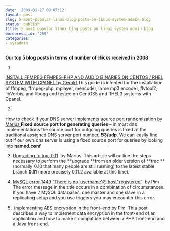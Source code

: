 ```yaml
---
date: '2009-01-27 00:07:12'
layout: post
slug: 5-most-popular-linux-blog-posts-on-linux-system-admin-blog
status: publish
title: 5 most popular linux blog posts on linux system admin blog
wordpress_id: '259'
categories:
- sysadmin
---
```


**Our top 5 blog posts in terms of number of clicks received in 2008**



	
  1. 
[INSTALL FFMPEG FFMPEG-PHP AND AUDIO BINARIES ON CENTOS / RHEL SYSTEM WITH CPANEL by Gerold ](http://linuxsysadminblog.com/2008/06/install-ffmpeg-ffmpeg-php-and-audio-binaries-on-centos-rhel-system-with-cpanel/)This guide is intented for the installatiion of ffmpeg, ffmpeg-php, mplayer, mencoder, lame mp3 encoder, flvtool2, libVorbis, and libogg and tested on CentOS5 and RHEL3 systems with Cpanel.

	
  2. 
[How to check if your DNS server implements source port randomization by Marius ](http://linuxsysadminblog.com/2008/12/how-to-check-if-your-dns-server-implements-source-port-randomization/)**Fixed source port for generating queries** – in most dns implementations the source port for outgoing queries is fixed at the traditional assigned DNS server port number, **53/udp**.
We can easily find out if our own dns server is using a fixed source port for queries by looking into **named.conf** 

	
  3. [Upgrading to trac 0.11](http://linuxsysadminblog.com/2008/11/upgrading-to-trac-011/)  by Marius
 This article will outline the steps necessary to perform the **upgrade **from an older version of **trac **(normally 0.10 that many people are still running) to the latest stable branch **0.11** (more precisely 0.11.2 available at this time).

	
  4. [MySQL error 1449 “There is no ‘username’@'host’ registered”](http://linuxsysadminblog.com/2008/06/mysql-error-1449-there-is-no-usernamehost-registered/)  by Pim
The error message in the title occurs in a combination of circumstances. If you have 2 MySQL databases, one master and one slave in a replicating setup and you use triggers you may encounter this error. 

	
  5. [ Implementing AES encryption in the front-end](http://linuxsysadminblog.com/2008/06/implementing-aes-encryption-in-the-front-end/) by Pim
 This post describes a way to implement data encryption in the front-end of an application and how to make it compatible between a PHP front-end and a Java front-end.


